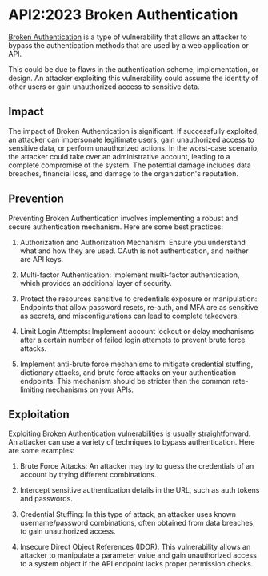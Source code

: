 # API2:2023 Broken Authentication

[Broken Authentication](https://github.com/OWASP/API-Security/blob/master/2023/en/src/0xa2-broken-authentication.md) is a type of vulnerability that allows an attacker to bypass the authentication methods that are used by a web application or API.

This could be due to flaws in the authentication scheme, implementation, or design. An attacker exploiting this vulnerability could assume the identity of other users or gain unauthorized access to sensitive data.

## Impact

The impact of Broken Authentication is significant. If successfully exploited, an attacker can impersonate legitimate users, gain unauthorized access to sensitive data, or perform unauthorized actions. In the worst-case scenario, the attacker could take over an administrative account, leading to a complete compromise of the system. The potential damage includes data breaches, financial loss, and damage to the organization's reputation.

## Prevention

Preventing Broken Authentication involves implementing a robust and secure authentication mechanism. Here are some best practices:

1. Authorization and Authorization Mechanism: Ensure you understand what and how they are used. OAuth is not authentication, and neither are API keys.

2. Multi-factor Authentication: Implement multi-factor authentication, which provides an additional layer of security.

3. Protect the resources sensitive to credentials exposure or manipulation: Endpoints that allow password resets, re-auth, and MFA are as sensitive as secrets, and misconfigurations can lead to complete takeovers.

4. Limit Login Attempts: Implement account lockout or delay mechanisms after a certain number of failed login attempts to prevent brute force attacks.

5. Implement anti-brute force mechanisms to mitigate credential stuffing, dictionary attacks, and brute force attacks on your authentication endpoints. This mechanism should be stricter than the common rate-limiting mechanisms on your APIs.

## Exploitation

Exploiting Broken Authentication vulnerabilities is usually straightforward. An attacker can use a variety of techniques to bypass authentication. Here are some examples:

1. Brute Force Attacks: An attacker may try to guess the credentials of an account by trying different combinations.

2. Intercept sensitive authentication details in the URL, such as auth tokens and passwords.

3. Credential Stuffing: In this type of attack, an attacker uses known username/password combinations, often obtained from data breaches, to gain unauthorized access.

4. Insecure Direct Object References (IDOR). This vulnerability allows an attacker to manipulate a parameter value and gain unauthorized access to a system object if the API endpoint lacks proper permission checks.
